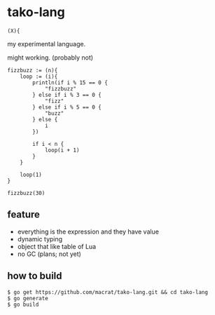 tako-lang
=========

	(X){


my experimental language.

might working. (probably not)

``` text
fizzbuzz := (n){
	loop := (i){
		println(if i % 15 == 0 {
			"fizzbuzz"
		} else if i % 3 == 0 {
			"fizz"
		} else if i % 5 == 0 {
			"buzz"
		} else {
			i
		})

		if i < n {
			loop(i + 1)
		}
	}
	
	loop(1)
}

fizzbuzz(30)
```

## feature
- everything is the expression and they have value
- dynamic typing
- object that like table of Lua
- no GC (plans; not yet)

## how to build
``` shell
$ go get https://github.com/macrat/tako-lang.git && cd tako-lang
$ go generate
$ go build
```
